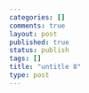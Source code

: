 ```yaml
--- 
categories: []
comments: true
layout: post
published: true
status: publish
tags: []
title: "untitle 8"
type: post
---
```

<div id="msgcns!3725CC0EE38B1F6!776" class="bvMsg"></div>
